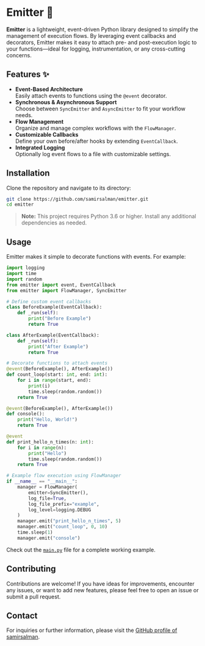 # Emitter 🚀

**Emitter** is a lightweight, event-driven Python library designed to simplify the management of execution flows. By leveraging event callbacks and decorators, Emitter makes it easy to attach pre- and post-execution logic to your functions—ideal for logging, instrumentation, or any cross-cutting concerns.

## Features ✨

- **Event-Based Architecture**  
  Easily attach events to functions using the `@event` decorator.
- **Synchronous & Asynchronous Support**  
  Choose between `SyncEmitter` and `AsyncEmitter` to fit your workflow needs.
- **Flow Management**  
  Organize and manage complex workflows with the `FlowManager`.
- **Customizable Callbacks**  
  Define your own before/after hooks by extending `EventCallback`.
- **Integrated Logging**  
  Optionally log event flows to a file with customizable settings.

## Installation

Clone the repository and navigate to its directory:

```bash
git clone https://github.com/samirsalman/emitter.git
cd emitter
```

> **Note:** This project requires Python 3.6 or higher. Install any additional dependencies as needed.

## Usage

Emitter makes it simple to decorate functions with events. For example:

```python
import logging
import time
import random
from emitter import event, EventCallback
from emitter import FlowManager, SyncEmitter

# Define custom event callbacks
class BeforeExample(EventCallback):
    def _run(self):
        print("Before Example")
        return True

class AfterExample(EventCallback):
    def _run(self):
        print("After Example")
        return True

# Decorate functions to attach events
@event(BeforeExample(), AfterExample())
def count_loop(start: int, end: int):
    for i in range(start, end):
        print(i)
        time.sleep(random.random())
    return True

@event(BeforeExample(), AfterExample())
def console():
    print("Hello, World!")
    return True

@event
def print_hello_n_times(n: int):
    for i in range(n):
        print("Hello")
        time.sleep(random.random())
    return True

# Example flow execution using FlowManager
if __name__ == "__main__":
    manager = FlowManager(
        emitter=SyncEmitter(),
        log_file=True,
        log_file_prefix="example",
        log_level=logging.DEBUG
    )
    manager.emit("print_hello_n_times", 5)
    manager.emit("count_loop", 0, 10)
    time.sleep(1)
    manager.emit("console")
```

Check out the [`main.py`](https://github.com/samirsalman/emitter/blob/main/main.py) file for a complete working example.

## Contributing

Contributions are welcome! If you have ideas for improvements, encounter any issues, or want to add new features, please feel free to open an issue or submit a pull request.

## Contact

For inquiries or further information, please visit the [GitHub profile of samirsalman](https://github.com/samirsalman).
